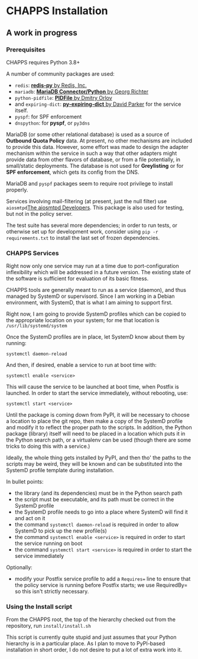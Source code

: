 # CHAPPS Installation

## A work in progress

### Prerequisites

CHAPPS requires Python 3.8+

A number of community packages are used:
 - `redis`: [**redis-py** by Redis, Inc.](https://pypi.org/project/redis/)
 - `mariadb`: [**MariaDB Connector/Python** by Georg Richter](https://pypi.org/project/mariadb/)
 - `python-pidfile`: [**PIDFile** by Dmitry Orlov](https://pypi.org/project/python-pidfile/)
 - and `expiring-dict`: [**py-expiring-dict** by David Parker](https://pypi.org/project/expiring-dict/)
 for the service itself.
 - `pyspf`: []() for SPF enforcement
 - `dnspython`: []() for **pyspf**, or `py3dns`

MariaDB (or some other relational database) is used as a source of **Outbound Quota Policy** data.  At present, no other mechanisms are included to provide this data.  However, some effort was made to design the adapter mechanism within the service in such a way that other adapters might provide data from other flavors of database, or from a file potentially, in small/static deployments.  The database is not used for **Greylisting** or for **SPF enforcement**, which gets its config from the DNS.

MariaDB and `pyspf` packages seem to require root privilege to install properly.

Services involving mail-filtering (at present, just the null filter) use `aiosmtpd`[The aiosmtpd Developers](https://pypi.org/project/aiosmtpd/).  This package is also used for testing, but not in the policy server.

The test suite has several more dependencies; in order to run tests, or otherwise set up for development work, consider using `pip -r requirements.txt` to install the last set of frozen dependencies.

### CHAPPS Services

Right now only one service may run at a time due to port-configuration inflexibility which will be addressed
in a future version.  The existing state of the software is sufficient for evaluation of its basic fitness.

CHAPPS tools are generally meant to run as a service (daemon), and thus managed by SystemD or supervisord.
Since I am working in a Debian environment, with SystemD, that is what I am aiming to support first.

Right now, I am going to provide SystemD profiles which can be copied to the appropriate location on your
system; for me that location is `/usr/lib/systemd/system`

Once the SystemD profiles are in place, let SystemD know about them by running:
```
systemctl daemon-reload
```
And then, if desired, enable a service to run at boot time with:
```
systemctl enable <service>
```
This will cause the service to be launched at boot time, when Postfix is launched.
In order to start the service immediately, without rebooting, use:
```
systemctl start <service>
```

Until the package is coming down from PyPI, it will be necessary to choose a location to place the git repo,
then make a copy of the SystemD profile and modify it to reflect the proper path to the scripts.  In addition,
the Python package (library) itself will need to be placed in a location which puts it in the Python search
path, or a virtualenv can be used (though there are some tricks to doing this with a service.)

Ideally, the whole thing gets installed by PyPI, and then tho' the paths to the scripts may be weird, they
will be known and can be substituted into the SystemD profile template during installation.

In bullet points:
- the library (and its dependencies) must be in the Python search path
- the script must be executable, and its path must be correct in the SystemD profile
- the SystemD profile needs to go into a place where SystemD will find it and act on it
- the command `systemctl daemon-reload` is required in order to allow SystemD to pick up the new profile(s)
- the command `systemctl enable <service>` is required in order to start the service running on boot
- the command `systemctl start <service>` is required in order to start the service immediately

Optionally:
- modify your Postfix service profile to add a `Requires=` line to ensure that the policy service is running
  before Postfix starts; we use RequiredBy= so this isn't strictly necessary.

### Using the Install script

From the CHAPPS root, the top of the hierarchy checked out from the repository, run `install/install.sh`

This script is currently quite stupid and just assumes that your Python hierarchy is in a particular place.
As I plan to move to PyPI-based installation in short order, I do not desire to put a lot of extra work into it.
